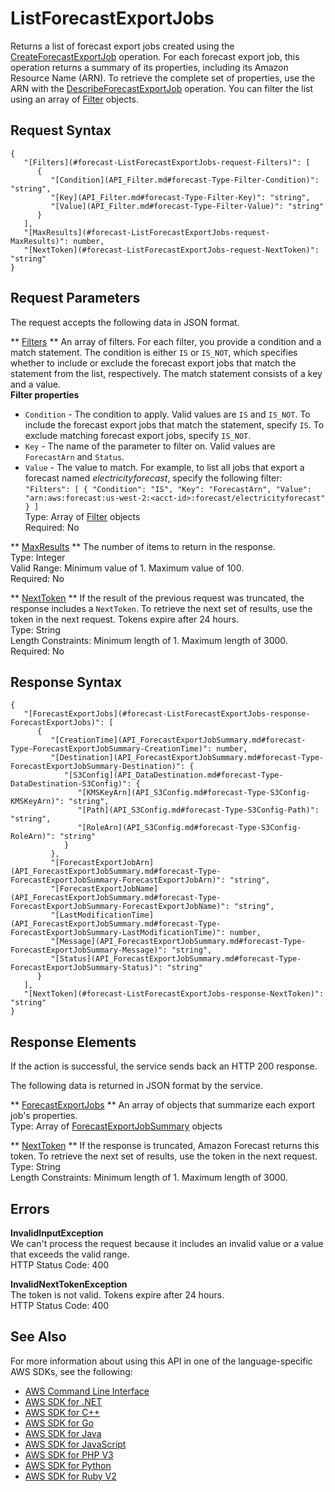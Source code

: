# ListForecastExportJobs<a name="API_ListForecastExportJobs"></a>

Returns a list of forecast export jobs created using the [CreateForecastExportJob](API_CreateForecastExportJob.md) operation\. For each forecast export job, this operation returns a summary of its properties, including its Amazon Resource Name \(ARN\)\. To retrieve the complete set of properties, use the ARN with the [DescribeForecastExportJob](API_DescribeForecastExportJob.md) operation\. You can filter the list using an array of [Filter](API_Filter.md) objects\.

## Request Syntax<a name="API_ListForecastExportJobs_RequestSyntax"></a>

```
{
   "[Filters](#forecast-ListForecastExportJobs-request-Filters)": [ 
      { 
         "[Condition](API_Filter.md#forecast-Type-Filter-Condition)": "string",
         "[Key](API_Filter.md#forecast-Type-Filter-Key)": "string",
         "[Value](API_Filter.md#forecast-Type-Filter-Value)": "string"
      }
   ],
   "[MaxResults](#forecast-ListForecastExportJobs-request-MaxResults)": number,
   "[NextToken](#forecast-ListForecastExportJobs-request-NextToken)": "string"
}
```

## Request Parameters<a name="API_ListForecastExportJobs_RequestParameters"></a>

The request accepts the following data in JSON format\.

 ** [Filters](#API_ListForecastExportJobs_RequestSyntax) **   <a name="forecast-ListForecastExportJobs-request-Filters"></a>
An array of filters\. For each filter, you provide a condition and a match statement\. The condition is either `IS` or `IS_NOT`, which specifies whether to include or exclude the forecast export jobs that match the statement from the list, respectively\. The match statement consists of a key and a value\.  
 **Filter properties**   
+  `Condition` \- The condition to apply\. Valid values are `IS` and `IS_NOT`\. To include the forecast export jobs that match the statement, specify `IS`\. To exclude matching forecast export jobs, specify `IS_NOT`\.
+  `Key` \- The name of the parameter to filter on\. Valid values are `ForecastArn` and `Status`\.
+  `Value` \- The value to match\.
For example, to list all jobs that export a forecast named *electricityforecast*, specify the following filter:  
 `"Filters": [ { "Condition": "IS", "Key": "ForecastArn", "Value": "arn:aws:forecast:us-west-2:<acct-id>:forecast/electricityforecast" } ]`   
Type: Array of [Filter](API_Filter.md) objects  
Required: No

 ** [MaxResults](#API_ListForecastExportJobs_RequestSyntax) **   <a name="forecast-ListForecastExportJobs-request-MaxResults"></a>
The number of items to return in the response\.  
Type: Integer  
Valid Range: Minimum value of 1\. Maximum value of 100\.  
Required: No

 ** [NextToken](#API_ListForecastExportJobs_RequestSyntax) **   <a name="forecast-ListForecastExportJobs-request-NextToken"></a>
If the result of the previous request was truncated, the response includes a `NextToken`\. To retrieve the next set of results, use the token in the next request\. Tokens expire after 24 hours\.  
Type: String  
Length Constraints: Minimum length of 1\. Maximum length of 3000\.  
Required: No

## Response Syntax<a name="API_ListForecastExportJobs_ResponseSyntax"></a>

```
{
   "[ForecastExportJobs](#forecast-ListForecastExportJobs-response-ForecastExportJobs)": [ 
      { 
         "[CreationTime](API_ForecastExportJobSummary.md#forecast-Type-ForecastExportJobSummary-CreationTime)": number,
         "[Destination](API_ForecastExportJobSummary.md#forecast-Type-ForecastExportJobSummary-Destination)": { 
            "[S3Config](API_DataDestination.md#forecast-Type-DataDestination-S3Config)": { 
               "[KMSKeyArn](API_S3Config.md#forecast-Type-S3Config-KMSKeyArn)": "string",
               "[Path](API_S3Config.md#forecast-Type-S3Config-Path)": "string",
               "[RoleArn](API_S3Config.md#forecast-Type-S3Config-RoleArn)": "string"
            }
         },
         "[ForecastExportJobArn](API_ForecastExportJobSummary.md#forecast-Type-ForecastExportJobSummary-ForecastExportJobArn)": "string",
         "[ForecastExportJobName](API_ForecastExportJobSummary.md#forecast-Type-ForecastExportJobSummary-ForecastExportJobName)": "string",
         "[LastModificationTime](API_ForecastExportJobSummary.md#forecast-Type-ForecastExportJobSummary-LastModificationTime)": number,
         "[Message](API_ForecastExportJobSummary.md#forecast-Type-ForecastExportJobSummary-Message)": "string",
         "[Status](API_ForecastExportJobSummary.md#forecast-Type-ForecastExportJobSummary-Status)": "string"
      }
   ],
   "[NextToken](#forecast-ListForecastExportJobs-response-NextToken)": "string"
}
```

## Response Elements<a name="API_ListForecastExportJobs_ResponseElements"></a>

If the action is successful, the service sends back an HTTP 200 response\.

The following data is returned in JSON format by the service\.

 ** [ForecastExportJobs](#API_ListForecastExportJobs_ResponseSyntax) **   <a name="forecast-ListForecastExportJobs-response-ForecastExportJobs"></a>
An array of objects that summarize each export job's properties\.  
Type: Array of [ForecastExportJobSummary](API_ForecastExportJobSummary.md) objects

 ** [NextToken](#API_ListForecastExportJobs_ResponseSyntax) **   <a name="forecast-ListForecastExportJobs-response-NextToken"></a>
If the response is truncated, Amazon Forecast returns this token\. To retrieve the next set of results, use the token in the next request\.  
Type: String  
Length Constraints: Minimum length of 1\. Maximum length of 3000\.

## Errors<a name="API_ListForecastExportJobs_Errors"></a>

 **InvalidInputException**   
We can't process the request because it includes an invalid value or a value that exceeds the valid range\.  
HTTP Status Code: 400

 **InvalidNextTokenException**   
The token is not valid\. Tokens expire after 24 hours\.  
HTTP Status Code: 400

## See Also<a name="API_ListForecastExportJobs_SeeAlso"></a>

For more information about using this API in one of the language\-specific AWS SDKs, see the following:
+  [AWS Command Line Interface](https://docs.aws.amazon.com/goto/aws-cli/forecast-2018-06-26/ListForecastExportJobs) 
+  [AWS SDK for \.NET](https://docs.aws.amazon.com/goto/DotNetSDKV3/forecast-2018-06-26/ListForecastExportJobs) 
+  [AWS SDK for C\+\+](https://docs.aws.amazon.com/goto/SdkForCpp/forecast-2018-06-26/ListForecastExportJobs) 
+  [AWS SDK for Go](https://docs.aws.amazon.com/goto/SdkForGoV1/forecast-2018-06-26/ListForecastExportJobs) 
+  [AWS SDK for Java](https://docs.aws.amazon.com/goto/SdkForJava/forecast-2018-06-26/ListForecastExportJobs) 
+  [AWS SDK for JavaScript](https://docs.aws.amazon.com/goto/AWSJavaScriptSDK/forecast-2018-06-26/ListForecastExportJobs) 
+  [AWS SDK for PHP V3](https://docs.aws.amazon.com/goto/SdkForPHPV3/forecast-2018-06-26/ListForecastExportJobs) 
+  [AWS SDK for Python](https://docs.aws.amazon.com/goto/boto3/forecast-2018-06-26/ListForecastExportJobs) 
+  [AWS SDK for Ruby V2](https://docs.aws.amazon.com/goto/SdkForRubyV2/forecast-2018-06-26/ListForecastExportJobs) 